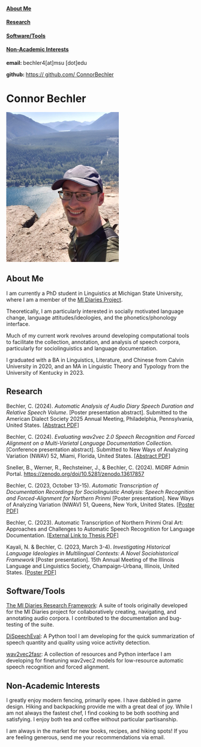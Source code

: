 <head>
<link rel="stylesheet" href="style.css">
</head>
<body>
<div class="sidebar">
<div>

<h4><a href="#AboutMe">About Me</a></h4>
<h4><a href="#Research">Research</a></h4>
<h4><a href="#Tools">Software/Tools</a></h4>
<h4><a href="#Hobbies">Non-Academic Interests</a></h4>

<p><b>email: </b>bechler4[at]msu [dot]edu</p>

<p><b>github: </b><a href="https://github.com/ConnorBechler">https:// github.com/ ConnorBechler</a></p>

</div>
</div>

<div class="body-text">

<h1 id='AboutMe'>Connor Bechler</h1>

<img src="resources/cb_photo.jpg" alt="Photo of Connor standing on top of cliff in a baseball cap" width="300"/>

<h2>About Me</h2>

<p>I am currently a PhD student in Linguistics at Michigan State University, where I am a member of the <a href="https://mi-diaries.org">MI Diaries Project</a>. </p>

<p>Theoretically, I am particularly interested in socially motivated language change, language attitudes/ideologies, and the phonetics/phonology interface.</p>

<p>Much of my current work revolves around developing computational tools to facilitate the collection, annotation, and analysis of speech corpora, particularly for sociolinguistics and language documentation.</p>

<p>I graduated with a BA in Linguistics, Literature, and Chinese from Calvin University in 2020, and an MA in Linguistic Theory and Typology from the University of Kentucky in 2023.</p>

<h2 id='Research'>Research</h2>

<p>Bechler, C. (2024). <i>Automatic Analysis of Audio Diary Speech Duration and Relative Speech Volume</i>. [Poster presentation abstract]. Submitted to the American Dialect Society 2025 Annual Meeting, Philadelphia, Pennsylvania, United States. <a href="https://ConnorBechler.github.io/research/ADS 2025 Abstract.pdf" target="_blank">[Abstract PDF]</a></p>

<p>Bechler, C. (2024). <i>Evaluating wav2vec 2.0 Speech Recognition and Forced Alignment on a Multi-Varietal Language Documentation Collection</i>. [Conference presentation abstract]. Submitted to New Ways of Analyzing Variation (NWAV) 52, Miami, Florida, United States. <a href="https://ConnorBechler.github.io/research/NWAV 52 Abstract.pdf" target="_blank">[Abstract PDF]</a></p>

<p>Sneller, B., Werner, R., Rechsteiner, J., & Bechler, C. (2024). MiDRF Admin Portal. <a href="https://zenodo.org/doi/10.5281/zenodo.13617857">https://zenodo.org/doi/10.5281/zenodo.13617857</a></p>

Bechler, C. (2023, October 13-15). _Automatic Transcription of Documentation Recordings for Sociolinguistic Analysis: Speech Recognition and Forced-Alignment for Northern Prinmi_ [Poster presentation]. New Ways of Analyzing Variation (NWAV) 51, Queens, New York, United States. <a href="https://ConnorBechler.github.io/research/NWAV_51_Poster_Final.pdf" target="_blank">[Poster PDF]</a>

Bechler, C. (2023). Automatic Transcription of Northern Prinmi Oral Art: Approaches and Challenges to Automatic Speech Recognition for Language Documentation. <a href="https://uknowledge.uky.edu/ltt_etds/51/">[External Link to Thesis PDF]</a>

Kayali, N. & Bechler, C. (2023, March 3-4). _Investigating Historical Language Ideologies in Multilingual Contexts: A Novel Sociohistorical Framework_ [Poster presentation]. 15th Annual Meeting of the Illinois Language and Linguistics Society, Champaign-Urbana, Illinois, United States. <a href="https://ConnorBechler.github.io/research/ills_poster-2023.pdf" target="_blank">[Poster PDF]</a></p>

<h2 id='Tools'>Software/Tools</h2>

<p><a href="https://github.com/midiaries/datahub">The MI Diaries Research Framework</a>: A suite of tools originally developed for the MI Diaries project for collaboratively creating, navigating, and annotating audio corpora. I contributed to the documentation and bug-testing of the suite.</p>

<p><a href="https://github.com/ConnorBechler/dispeecheval">DiSpeechEval</a>: A Python tool I am developing for the quick summarization of speech quantity and quality using voice activity detection.</p>

<p><a href="https://github.com/ConnorBechler/wav2vec2fasr-repo">wav2vec2fasr</a>: A collection of resources and Python interface I am developing for finetuning wav2vec2 models for low-resource automatic speech recognition and forced alignment.</p>

<h2 id='Hobbies'>Non-Academic Interests</h2>

<p>I greatly enjoy modern fencing, primarily epee. I have dabbled in game design. Hiking and backpacking provide me with a great deal of joy. While I am not always the fastest chef, I find cooking to be both soothing and satisfying. I enjoy both tea and coffee without particular partisanship.</p>

<p>I am always in the market for new books, recipes, and hiking spots! If you are feeling generous, send me your recommendations via email.</p>

</div>
</body>